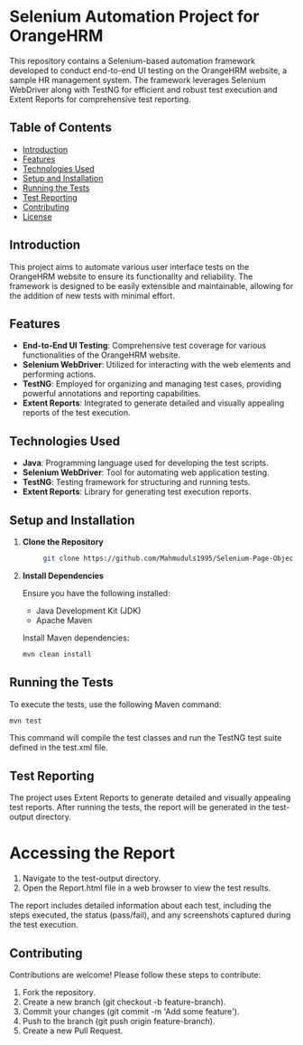 # Selenium Automation Project for OrangeHRM

This repository contains a Selenium-based automation framework developed to conduct end-to-end UI testing on the OrangeHRM website, a sample HR management system. The framework leverages Selenium WebDriver along with TestNG for efficient and robust test execution and Extent Reports for comprehensive test reporting.

## Table of Contents
- [Introduction](#introduction)
- [Features](#features)
- [Technologies Used](#technologies-used)
- [Setup and Installation](#setup-and-installation)
- [Running the Tests](#running-the-tests)
- [Test Reporting](#test-reporting)
- [Contributing](#contributing)
- [License](#license)

## Introduction

This project aims to automate various user interface tests on the OrangeHRM website to ensure its functionality and reliability. The framework is designed to be easily extensible and maintainable, allowing for the addition of new tests with minimal effort.

## Features

- **End-to-End UI Testing**: Comprehensive test coverage for various functionalities of the OrangeHRM website.
- **Selenium WebDriver**: Utilized for interacting with the web elements and performing actions.
- **TestNG**: Employed for organizing and managing test cases, providing powerful annotations and reporting capabilities.
- **Extent Reports**: Integrated to generate detailed and visually appealing reports of the test execution.

## Technologies Used

- **Java**: Programming language used for developing the test scripts.
- **Selenium WebDriver**: Tool for automating web application testing.
- **TestNG**: Testing framework for structuring and running tests.
- **Extent Reports**: Library for generating test execution reports.

## Setup and Installation

1. **Clone the Repository**

   ```bash
        git clone https://github.com/Mahmuduls1995/Selenium-Page-Object-Model-Using-Java-TestNG-ExtentReport.git
   ```
2. **Install Dependencies**

   Ensure you have the following installed:
    
    - Java Development Kit (JDK)
    - Apache Maven
      
   Install Maven dependencies:

   ```bash
   mvn clean install
   ```

## Running the Tests

To execute the tests, use the following Maven command:

```bash
mvn test
```

This command will compile the test classes and run the TestNG test suite defined in the test.xml file.

## Test Reporting

The project uses Extent Reports to generate detailed and visually appealing test reports. After running the tests, the report will be generated in the test-output directory.

# Accessing the Report

1. Navigate to the test-output directory.
2. Open the Report.html file in a web browser to view the test results.

The report includes detailed information about each test, including the steps executed, the status (pass/fail), and any screenshots captured during the test execution.

## Contributing

Contributions are welcome! Please follow these steps to contribute:

1. Fork the repository.
2. Create a new branch (git checkout -b feature-branch).
3. Commit your changes (git commit -m 'Add some feature').
4. Push to the branch (git push origin feature-branch).
5. Create a new Pull Request.
